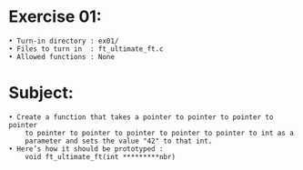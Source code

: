 # Exercise 01:
	• Turn-in directory : ex01/
	• Files to turn in  : ft_ultimate_ft.c
	• Allowed functions : None
# Subject:
	• Create a function that takes a pointer to pointer to pointer to pointer
		to pointer to pointer to pointer to pointer to pointer to int as a
		parameter and sets the value "42" to that int.
	• Here’s how it should be prototyped :
		void ft_ultimate_ft(int *********nbr)
